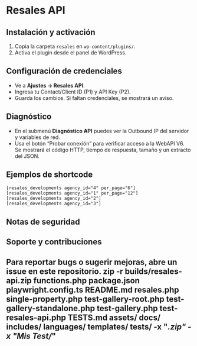 # Resales API

## Instalación y activación
1. Copia la carpeta `resales` en `wp-content/plugins/`.
2. Activa el plugin desde el panel de WordPress.

## Configuración de credenciales
- Ve a **Ajustes → Resales API**.
- Ingresa tu Contact/Client ID (P1) y API Key (P2).
- Guarda los cambios. Si faltan credenciales, se mostrará un aviso.

## Diagnóstico
- En el submenú **Diagnóstico API** puedes ver la Outbound IP del servidor y variables de red.
- Usa el botón “Probar conexión” para verificar acceso a la WebAPI V6. Se mostrará el código HTTP, tiempo de respuesta, tamaño y un extracto del JSON.

## Ejemplos de shortcode
```
[resales_developments agency_id="4" per_page="6"]
[resales_developments agency_id="1" per_page="12"]
[resales_developments agency_id="2"]
[resales_developments agency_id="3"]
```

## Notas de seguridad

## Soporte y contribuciones
Para reportar bugs o sugerir mejoras, abre un issue en este repositorio.
zip -r builds/resales-api.zip functions.php package.json playwright.config.ts README.md resales.php single-property.php test-gallery-root.php test-gallery-standalone.php test-gallery.php test-resales-api.php TESTS.md assets/ docs/ includes/ languages/ templates/ tests/ -x "*.zip" -x "Mis Test/*"
---